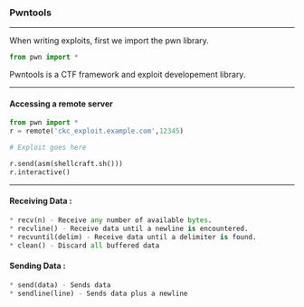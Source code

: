 ### Pwntools

---

When writing exploits, first we import the pwn library.

```py
from pwn import *
```

Pwntools is a CTF framework and exploit developement library.

---

#### Accessing a remote server

```py
from pwn import *
r = remote('ckc_exploit.example.com',12345)

# Exploit goes here

r.send(asm(shellcraft.sh()))
r.interactive()
```

---

#### Receiving Data : 

```py
* recv(n) - Receive any number of available bytes.
* recvline() - Receive data until a newline is encountered.
* recvuntil(delim) - Receive data until a delimiter is found.
* clean() - Discard all buffered data
```

#### Sending Data : 

```py
* send(data) - Sends data
* sendline(line) - Sends data plus a newline
```

